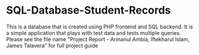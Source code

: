 # SQL-Database-Student-Records

This is a database that is created using PHP frontend and SQL backend. It is a simple application that plays with test data and tests multiple queries. 
Please see the file name "Project Report - Armanul Ambia, Iftekharul Islam, James Talavera" for full project guide
